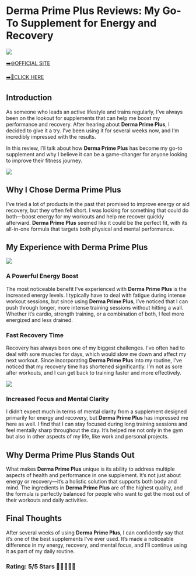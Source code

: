 # **Derma Prime Plus Reviews**: My Go-To Supplement for Energy and Recovery

[![](https://static.vecteezy.com/system/resources/thumbnails/019/896/014/small/buy-now-gradient-button-with-cart-symbol-buy-now-illustration-png.png)](https://edetoop.top/lander/sugarpreland-1/dermaprimeplus.html) 

[➡️🌐OFFICIAL SITE](https://edetoop.top/lander/sugarpreland-1/dermaprimeplus.html) 

[➡️🔗CLICK HERE](https://edetoop.top/lander/sugarpreland-1/dermaprimeplus.html) 


## Introduction

As someone who leads an active lifestyle and trains regularly, I’ve always been on the lookout for supplements that can help me boost my performance and recovery. After hearing about **Derma Prime Plus**, I decided to give it a try. I’ve been using it for several weeks now, and I’m incredibly impressed with the results.

In this review, I’ll talk about how **Derma Prime Plus** has become my go-to supplement and why I believe it can be a game-changer for anyone looking to improve their fitness journey.

[![](https://wallpapers.com/images/hd/red-order-now-button-udg4jcj4arvn8b0n-2.png)](https://edetoop.top/lander/sugarpreland-1/dermaprimeplus.html)  

## Why I Chose **Derma Prime Plus**

I’ve tried a lot of products in the past that promised to improve energy or aid recovery, but they often fell short. I was looking for something that could do both—boost energy for my workouts and help me recover quickly afterward. **Derma Prime Plus** seemed like it could be the perfect fit, with its all-in-one formula that targets both physical and mental performance.

## My Experience with **Derma Prime Plus**

[![](https://static.vecteezy.com/system/resources/thumbnails/019/896/014/small/buy-now-gradient-button-with-cart-symbol-buy-now-illustration-png.png)](https://edetoop.top/lander/sugarpreland-1/dermaprimeplus.html)

### A Powerful Energy Boost

The most noticeable benefit I’ve experienced with **Derma Prime Plus** is the increased energy levels. I typically have to deal with fatigue during intense workout sessions, but since using **Derma Prime Plus**, I’ve noticed that I can push through longer, more intense training sessions without hitting a wall. Whether it’s cardio, strength training, or a combination of both, I feel more energized and less drained.

### Fast Recovery Time

Recovery has always been one of my biggest challenges. I’ve often had to deal with sore muscles for days, which would slow me down and affect my next workout. Since incorporating **Derma Prime Plus** into my routine, I’ve noticed that my recovery time has shortened significantly. I’m not as sore after workouts, and I can get back to training faster and more effectively.

[![](https://wallpapers.com/images/hd/red-order-now-button-udg4jcj4arvn8b0n-2.png)](https://edetoop.top/lander/sugarpreland-1/dermaprimeplus.html)  

### Increased Focus and Mental Clarity

I didn’t expect much in terms of mental clarity from a supplement designed primarily for energy and recovery, but **Derma Prime Plus** has impressed me here as well. I find that I can stay focused during long training sessions and feel mentally sharp throughout the day. It’s helped me not only in the gym but also in other aspects of my life, like work and personal projects.

## Why **Derma Prime Plus** Stands Out

What makes **Derma Prime Plus** unique is its ability to address multiple aspects of health and performance in one supplement. It’s not just about energy or recovery—it’s a holistic solution that supports both body and mind. The ingredients in **Derma Prime Plus** are of the highest quality, and the formula is perfectly balanced for people who want to get the most out of their workouts and daily activities.

## Final Thoughts

After several weeks of using **Derma Prime Plus**, I can confidently say that it’s one of the best supplements I’ve ever used. It’s made a noticeable difference in my energy, recovery, and mental focus, and I’ll continue using it as part of my daily routine.

### Rating: 5/5 Stars 🌟🌟🌟🌟🌟
